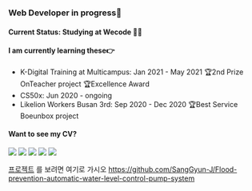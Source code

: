 ### Web Developer in progress💪

#### Current Status: Studying at Wecode 👩‍💻

#### I am currently learning these👉


- K-Digital Training at Multicampus: Jan 2021 - May 2021 🏆2nd Prize OnTeacher project 🏆Excellence Award
- CS50x: Jun 2020 - ongoing
- Likelion Workers Busan 3rd: Sep 2020 - Dec 2020 🏆Best Service Boeunbox project

#### Want to see my CV?

<img src="https://img.shields.io/badge/Java-F37626?style=flat-square&logo=Java&logoColor=white"/> <img src="https://img.shields.io/badge/C++-00599C?style=flat-square&logo=C%2B%2B&logoColor=white"/> <img src="https://img.shields.io/badge/C-A8B9CC?style=flat-square&logo=C&logoColor=white"/> <img src="https://img.shields.io/badge/Arduino-00979D?style=flat-square&logo=Arduino&logoColor=white"/> <img src="https://img.shields.io/badge/Python-3776AB?style=flat-square&logo=Python&logoColor=white"/>

[프로젝트](github/SangGyun-J/Flood-prevention-automatic-water-level-control-pump-system) 를 보려면 여기로 가시오
https://github.com/SangGyun-J/Flood-prevention-automatic-water-level-control-pump-system

<!--
**Park-Dong-Min/Park-Dong-Min** is a ✨ _special_ ✨ repository because its `README.md` (this file) appears on your GitHub profile.

Here are some ideas to get you started:

- 🔭 I’m currently working on ...
- 🌱 I’m currently learning ...
- 👯 I’m looking to collaborate on ...
- 🤔 I’m looking for help with ...
- 💬 Ask me about ...
- 📫 How to reach me: ...
- 😄 Pronouns: ...
- ⚡ Fun fact: ...
-->
